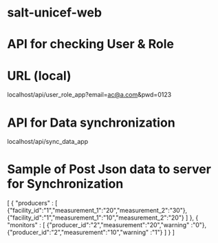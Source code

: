 # salt-unicef-web

# API for checking User & Role
# URL (local)
localhost/api/user_role_app?email=ac@a.com&pwd=0123

# API for Data synchronization
localhost/api/sync_data_app
# Sample of Post Json data to server for Synchronization
[
	{
		"producers" : [
					{"facility_id":"1","measurement_1":"20","measurement_2":"30"},
					{"facility_id":"1","measurement_1":"10","measurement_2":"20"}
			]
	},
	{
		"monitors" : [
					{"producer_id":"2","measurement":"20","warning" :"0"},
					{"producer_id":"2","measurement":"10","warning" :"1"}
			]
	}
]
